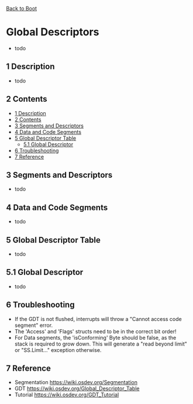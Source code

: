 [Back to Boot](boot.md)

# Global Descriptors
- todo

## 1 Description
- todo

## 2 Contents
- [1 Description](#1-description)
- [2 Contents](#2-contents)
- [3 Segments and Descriptors](#3-Segments-and-Descriptors)
- [4 Data and Code Segments](#4-Data-and-Code-Segments)
- [5 Global Descriptor Table](#5-Global-Descriptor-Table)
  - [5.1 Global Descriptor](#51-Global-Descriptor)
- [6 Troubleshooting](#6-Troubleshooting)
- [7 Reference](#7-Reference)

## 3 Segments and Descriptors
- todo

## 4 Data and Code Segments
- todo

## 5 Global Descriptor Table
- todo

## 5.1 Global Descriptor
- todo

## 6 Troubleshooting
- If the GDT is not flushed, interrupts will throw a "Cannot access code segment" error.
- The 'Access' and 'Flags' structs need to be in the correct bit order!
- For Data segments, the 'isConforming' Byte should be false, as the stack is required to grow down.
  This will generate a "read beyond limit" or "SS.Limit..." exception otherwise.

## 7 Reference
- Segmentation https://wiki.osdev.org/Segmentation
- GDT https://wiki.osdev.org/Global_Descriptor_Table
- Tutorial https://wiki.osdev.org/GDT_Tutorial
